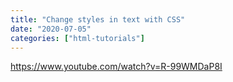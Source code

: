 ```yaml
---
title: "Change styles in text with CSS"
date: "2020-07-05"
categories: ["html-tutorials"]
---
```


https://www.youtube.com/watch?v=R-99WMDaP8I
